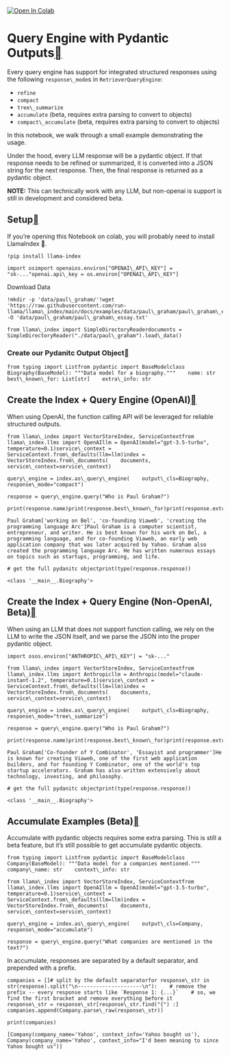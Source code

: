 [![Open In Colab](https://colab.research.google.com/assets/colab-badge.svg)](https://colab.research.google.com/github/run-llama/llama_index/blob/main/docs/examples/query_engine/pydantic_query_engine.ipynb)

Query Engine with Pydantic Outputs[](#query-engine-with-pydantic-outputs "Permalink to this heading")
======================================================================================================

Every query engine has support for integrated structured responses using the following `response\_mode`s in `RetrieverQueryEngine`:

* `refine`
* `compact`
* `tree\_summarize`
* `accumulate` (beta, requires extra parsing to convert to objects)
* `compact\_accumulate` (beta, requires extra parsing to convert to objects)

In this notebook, we walk through a small example demonstrating the usage.

Under the hood, every LLM response will be a pydantic object. If that response needs to be refined or summarized, it is converted into a JSON string for the next response. Then, the final response is returned as a pydantic object.

**NOTE:** This can technically work with any LLM, but non-openai is support is still in development and considered beta.

Setup[](#setup "Permalink to this heading")
--------------------------------------------

If you’re opening this Notebook on colab, you will probably need to install LlamaIndex 🦙.


```
!pip install llama-index
```

```
import osimport openaios.environ["OPENAI\_API\_KEY"] = "sk-..."openai.api\_key = os.environ["OPENAI\_API\_KEY"]
```
Download Data


```
!mkdir -p 'data/paul\_graham/'!wget 'https://raw.githubusercontent.com/run-llama/llama\_index/main/docs/examples/data/paul\_graham/paul\_graham\_essay.txt' -O 'data/paul\_graham/paul\_graham\_essay.txt'
```

```
from llama\_index import SimpleDirectoryReaderdocuments = SimpleDirectoryReader("./data/paul\_graham").load\_data()
```
### Create our Pydanitc Output Object[](#create-our-pydanitc-output-object "Permalink to this heading")


```
from typing import Listfrom pydantic import BaseModelclass Biography(BaseModel): """Data model for a biography."""    name: str    best\_known\_for: List[str]    extra\_info: str
```
Create the Index + Query Engine (OpenAI)[](#create-the-index-query-engine-openai "Permalink to this heading")
--------------------------------------------------------------------------------------------------------------

When using OpenAI, the function calling API will be leveraged for reliable structured outputs.


```
from llama\_index import VectorStoreIndex, ServiceContextfrom llama\_index.llms import OpenAIllm = OpenAI(model="gpt-3.5-turbo", temperature=0.1)service\_context = ServiceContext.from\_defaults(llm=llm)index = VectorStoreIndex.from\_documents(    documents, service\_context=service\_context)
```

```
query\_engine = index.as\_query\_engine(    output\_cls=Biography, response\_mode="compact")
```

```
response = query\_engine.query("Who is Paul Graham?")
```

```
print(response.name)print(response.best\_known\_for)print(response.extra\_info)
```

```
Paul Graham['working on Bel', 'co-founding Viaweb', 'creating the programming language Arc']Paul Graham is a computer scientist, entrepreneur, and writer. He is best known for his work on Bel, a programming language, and for co-founding Viaweb, an early web application company that was later acquired by Yahoo. Graham also created the programming language Arc. He has written numerous essays on topics such as startups, programming, and life.
```

```
# get the full pydanitc objectprint(type(response.response))
```

```
<class '__main__.Biography'>
```
Create the Index + Query Engine (Non-OpenAI, Beta)[](#create-the-index-query-engine-non-openai-beta "Permalink to this heading")
---------------------------------------------------------------------------------------------------------------------------------

When using an LLM that does not support function calling, we rely on the LLM to write the JSON itself, and we parse the JSON into the proper pydantic object.


```
import osos.environ["ANTHROPIC\_API\_KEY"] = "sk-..."
```

```
from llama\_index import VectorStoreIndex, ServiceContextfrom llama\_index.llms import Anthropicllm = Anthropic(model="claude-instant-1.2", temperature=0.1)service\_context = ServiceContext.from\_defaults(llm=llm)index = VectorStoreIndex.from\_documents(    documents, service\_context=service\_context)
```

```
query\_engine = index.as\_query\_engine(    output\_cls=Biography, response\_mode="tree\_summarize")
```

```
response = query\_engine.query("Who is Paul Graham?")
```

```
print(response.name)print(response.best\_known\_for)print(response.extra\_info)
```

```
Paul Graham['Co-founder of Y Combinator', 'Essayist and programmer']He is known for creating Viaweb, one of the first web application builders, and for founding Y Combinator, one of the world's top startup accelerators. Graham has also written extensively about technology, investing, and philosophy.
```

```
# get the full pydanitc objectprint(type(response.response))
```

```
<class '__main__.Biography'>
```
Accumulate Examples (Beta)[](#accumulate-examples-beta "Permalink to this heading")
------------------------------------------------------------------------------------

Accumulate with pydantic objects requires some extra parsing. This is still a beta feature, but it’s still possible to get accumulate pydantic objects.


```
from typing import Listfrom pydantic import BaseModelclass Company(BaseModel): """Data model for a companies mentioned."""    company\_name: str    context\_info: str
```

```
from llama\_index import VectorStoreIndex, ServiceContextfrom llama\_index.llms import OpenAIllm = OpenAI(model="gpt-3.5-turbo", temperature=0.1)service\_context = ServiceContext.from\_defaults(llm=llm)index = VectorStoreIndex.from\_documents(    documents, service\_context=service\_context)
```

```
query\_engine = index.as\_query\_engine(    output\_cls=Company, response\_mode="accumulate")
```

```
response = query\_engine.query("What companies are mentioned in the text?")
```
In accumulate, responses are separated by a default separator, and prepended with a prefix.


```
companies = []# split by the default separatorfor response\_str in str(response).split("\n---------------------\n"):    # remove the prefix -- every response starts like `Response 1: {...}`    # so, we find the first bracket and remove everything before it    response\_str = response\_str[response\_str.find("{") :]    companies.append(Company.parse\_raw(response\_str))
```

```
print(companies)
```

```
[Company(company_name='Yahoo', context_info='Yahoo bought us'), Company(company_name='Yahoo', context_info="I'd been meaning to since Yahoo bought us")]
```
